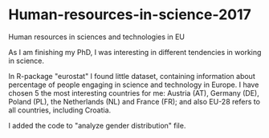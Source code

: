 # Human-resources-in-science-2017
Human resources in sciences and technologies in EU

As I am finishing my PhD, I was interesting in different tendencies in working in science. 

In R-package "eurostat" I found little dataset, containing information about percentage of people engaging in science and technology in Europe. I have chosen 5 the most interesting countries for me: Austria (AT), Germany (DE), Poland (PL), the Netherlands (NL) and France (FR); and also EU-28 refers to all countries, including Croatia. 

I added the code to "analyze gender distribution" file.


